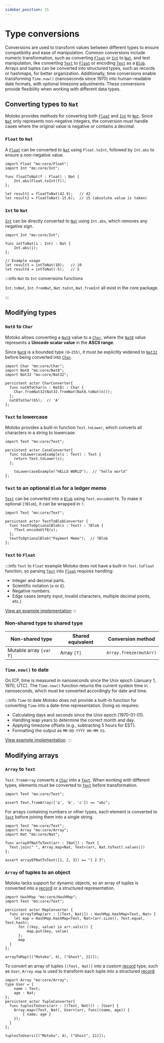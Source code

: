 ```yaml
---
sidebar_position: 15
---
```


# Type conversions

Conversions are used to transform values between different types to ensure compatibility and ease of manipulation. Common conversions include numeric transformation, such as converting [`Float`](https://internetcomputer.org/docs/motoko/core/Float) or [`Int`](https://internetcomputer.org/docs/motoko/core/Int) to [`Nat`](https://internetcomputer.org/docs/motoko/core/Nat), and text manipulation, like converting [`Text`](https://internetcomputer.org/docs/motoko/core/Text) to [`Float`](https://internetcomputer.org/docs/motoko/core/Float) or encoding [`Text`](https://internetcomputer.org/docs/motoko/core/Text) as a [`Blob`](https://internetcomputer.org/docs/motoko/core/Blob). Arrays and tuples can be converted into structured types, such as records or hashmaps, for better organization. Additionally, time conversions enable transforming `Time.now()` (nanoseconds since 1970) into human-readable date formats, with optional timezone adjustments. These conversions provide flexibility when working with different data types.

## Converting types to `Nat`

Motoko provides methods for converting both [`Float`](https://internetcomputer.org/docs/motoko/core/Float) and [`Int`](https://internetcomputer.org/docs/motoko/core/Int) to [`Nat`](https://internetcomputer.org/docs/motoko/core/Nat). Since [`Nat`](https://internetcomputer.org/docs/motoko/core/Nat) only represents non-negative integers, the conversion must handle cases where the original value is negative or contains a decimal.

### `Float` to `Nat`

A [`Float`](https://internetcomputer.org/docs/motoko/core/Float) can be converted to [`Nat`](https://internetcomputer.org/docs/motoko/core/Nat) using `Float.toInt`, followed by `Int.abs` to ensure a non-negative value.

```motoko
import Float "mo:core/Float";
import Int "mo:core/Int";

func floatToNat(f : Float) : Nat {
    Int.abs(Float.toInt(f));
};

let result1 = floatToNat(42.9);   // 42
let result2 = floatToNat(-15.6);  // 15 (absolute value is taken)
```

### `Int` to `Nat`

[`Int`](https://internetcomputer.org/docs/motoko/core/Int) can be directly converted to [`Nat`](https://internetcomputer.org/docs/motoko/core/Nat) using `Int.abs`, which removes any negative sign.

```motoko
import Int "mo:core/Int";

func intToNat(i : Int) : Nat {
    Int.abs(i);
};

// Example usage
let result3 = intToNat(10);   // 10
let result4 = intToNat(-5);   // 5
```

:::info `Nat` to `Int` conversions functions

`Int.toNat`, `Int.fromNat`, `Nat.toInt`, `Nat.fromInt` all exist in the core package.

:::

## Modifying types

### `Nat8` to `Char`

Motoko allows converting a [`Nat8`](https://internetcomputer.org/docs/motoko/core/Nat8) value to a [`Char`](https://internetcomputer.org/docs/motoko/core/Char), where the [`Nat8`](https://internetcomputer.org/docs/motoko/core/Nat8) value represents a **Unicode scalar value** in the **ASCII range**.

Since [`Nat8`](https://internetcomputer.org/docs/motoko/core/Nat8) is a bounded type `(0–255)`, it must be explicitly widened to [`Nat32`](https://internetcomputer.org/docs/motoko/core/Nat32) before being converted into [`Char`](https://internetcomputer.org/docs/motoko/core/Char).

```motoko no-repl
import Char "mo:core/Char";
import Nat8 "mo:core/Nat8";
import Nat32 "mo:core/Nat32";

persistent actor CharConverter{
  func nat8ToChar(n : Nat8) : Char {
    Char.fromNat32(Nat32.fromNat(Nat8.toNat(n)));
  };
  nat8ToChar(65);  // 'A'
};
```

### `Text` to lowercase

Motoko provides a built-in function `Text.toLower`, which converts all characters in a string to lowercase.

```motoko no-repl
import Text "mo:core/Text";

persistent actor CaseConverter{
  func toLowercaseExample(s : Text) : Text {
    return Text.toLower(s);
  };

    toLowercaseExample("HELLO WORLD");  // "hello world"
};
```

### `Text` to an optional `Blob` for a ledger memo

[`Text`](https://internetcomputer.org/docs/motoko/core/Text) can be converted into a [`Blob`](https://internetcomputer.org/docs/motoko/core/Blob) using `Text.encodeUtf8`. To make it optional (`?Blob`), it can be wrapped in `?`.

```motoko no-repl
import Text "mo:core/Text";

persistent actor TextToBlobConverter {
  func textToOptionalBlob(s : Text) : ?Blob {
    ?Text.encodeUtf8(s);
  };
  textToOptionalBlob("Payment Memo");  // ?Blob
};
```

### `Text` to `Float`

:::info `Text` to `Float` example
Motoko does not have a built-in `Text.toFloat` function, so parsing [`Text`](https://internetcomputer.org/docs/motoko/core/Text) into [`Float`](https://internetcomputer.org/docs/motoko/core/Float) requires handling:

- Integer and decimal parts.
- Scientific notation (`e` or `E`).
- Negative numbers.
- Edge cases (empty input, invalid characters, multiple decimal points, etc.)

[View an example implementation](https://icp.ninja/i?s=wOrN2)
:::

### Non-shared type to shared type

| Non-shared type | Shared equivalent | Conversion method |
|--------------------|----------------------|----------------------|
| Mutable array `[var T]` | Array `[T]` | `Array.freeze(mutArr)` |

### `Time.now()` to date

On ICP, time is measured in nanoseconds since the Unix epoch (January 1, 1970, UTC). The `Time.now()` function returns the current system time in nanoseconds, which must be converted accordingly for date and time.

:::info `Time` to date
Motoko does not provide a built-in function for converting `Time` into a date-time representation. Doing so requires:

- Calculating days and seconds since the Unix epoch (1970-01-01).
- Handling leap years to determine the correct month and day.
- Applying timezone offsets (e.g., subtracting 5 hours for EST).
- Formatting the output as `MM-DD-YYYY HH-MM-SS`.

[View example implementation](https://icp.ninja/i?s=zy4yg).
:::

## Modifying arrays

### `Array` to `Text`

`Text.fromArray` converts a [`Char`](https://internetcomputer.org/docs/motoko/core/Char) into a [`Text`](https://internetcomputer.org/docs/motoko/core/Text). When working with different types, elements must be converted to [`Text`](https://internetcomputer.org/docs/motoko/core/Text) before transformation.

```motoko no-repl
import Text "mo:core/Text";

assert Text.fromArray(['a', 'b', 'c']) == "abc";
```

For arrays containing numbers or other types, each element is converted to [`Text`](https://internetcomputer.org/docs/motoko/core/Text) before joining them into a single string.

```motoko no-repl
import Text "mo:core/Text";
import Array "mo:core/Array";
import Nat "mo:core/Nat";

func arrayOfNatToText(arr : [Nat]) : Text {
  Text.join(" ", Array.map<Nat, Text>(arr, Nat.toText).values())
};

assert arrayOfNatToText([1, 2, 3]) == "1 2 3";
```

### `Array` of tuples to an object

Motoko lacks support for dynamic objects, so an array of tuples is converted into a [record](https://internetcomputer.org/docs/motoko/fundamentals/types/records) or a structured representation.

```motoko no-repl
import HashMap "mo:core/HashMap";
import Text "mo:core/Text";

persistent actor MapConverter {
  func arrayToMap(arr : [(Text, Nat)]) : HashMap.HashMap<Text, Nat> {
    let map = HashMap.HashMap<Text, Nat>(arr.size(), Text.equal, Text.hash);
      for ((key, value) in arr.vals()) {
          map.put(key, value)
      };
      map
  }
};

arrayToMap([("Motoko", 4), ("Ghost", 21)]);
```

To convert an array of tuples `[(Text, Nat)]` into a custom [record](https://internetcomputer.org/docs/motoko/fundamentals/types/records) type, such as `User`, `Array.map` is used to transform each tuple into a structured [record](https://internetcomputer.org/docs/motoko/fundamentals/types/records).

```motoko no-repl
import Array "mo:core/Array";
type User = {
    name : Text;
    age : Nat;
};
persistent actor TupleConverter{
  func tuplesToUsers(arr : [(Text, Nat)]) : [User] {
    Array.map<(Text, Nat), User>(arr, func((name, age)) {
        { name; age }
    });
  }
};

tuplesToUsers([("Motoko", 4), ("Ghost", 21)]);
```
